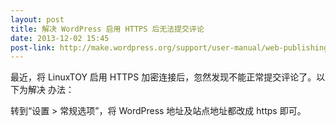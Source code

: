 ```yaml
---
layout: post
title: 解决 WordPress 启用 HTTPS 后无法提交评论
date: 2013-12-02 15:45
post-link: http://make.wordpress.org/support/user-manual/web-publishing/https-for-wordpress/
---
```


最近，将 LinuxTOY 启用 HTTPS 加密连接后，忽然发现不能正常提交评论了。以下为解决
办法：

转到“设置 > 常规选项”，将 WordPress 地址及站点地址都改成 https 即可。
